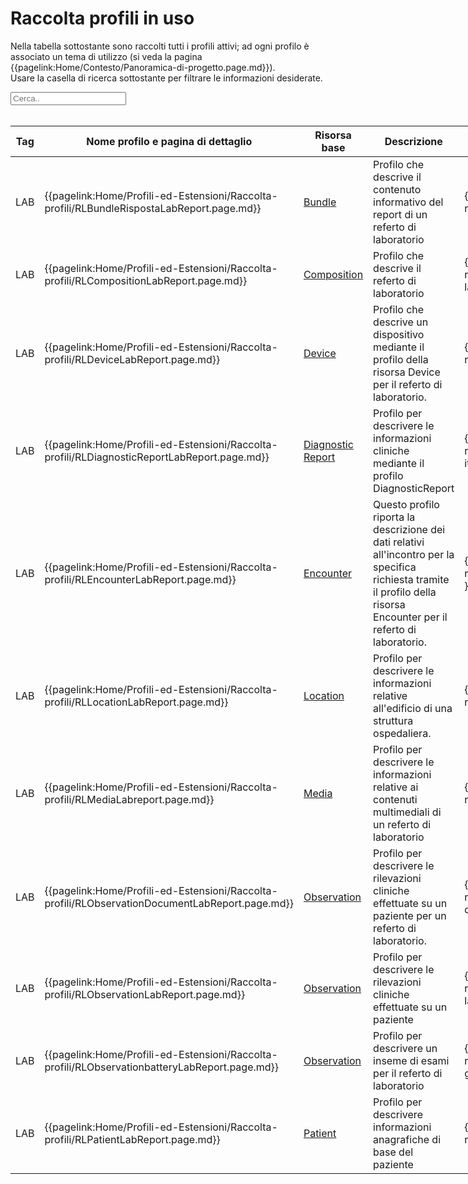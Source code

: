 <html>
  <head>
    <script src="https://ajax.googleapis.com/ajax/libs/jquery/3.6.0/jquery.min.js"></script>
    <script>
      $(document).ready(function () {
        $("#myInput").on("keyup", function () {
          var value = $(this).val().toLowerCase();
          $("#myTable tr").filter(function () {
            $(this).toggle($(this).text().toLowerCase().indexOf(value) > -1);
          });
        });
      });
    </script>
  </head>
  <body>
    <h1>Raccolta profili in uso</h1>
    <div>
      <p>
        Nella tabella sottostante sono raccolti tutti i profili attivi; ad ogni
        profilo è associato un tema di utilizzo (si veda la pagina
        {{pagelink:Home/Contesto/Panoramica-di-progetto.page.md}}).
        <br />
        Usare la casella di ricerca sottostante per filtrare le informazioni
        desiderate.
      </p>
      <input id="myInput" type="text" placeholder="Cerca.." />
    </div>
    <br />
    <table style="width: fit-content">
      <thead>
        <tr>
          <th>Tag</th>
          <th>Nome profilo e pagina di dettaglio</th>
          <th>Risorsa base</th>
          <th>Descrizione</th>
          <th>Link Simplifier</th>
        </tr>
      </thead>
      <tbody id="myTable">
        <tr>
          <td>LAB</td>
          <td>
            {{pagelink:Home/Profili-ed-Estensioni/Raccolta-profili/RLBundleRispostaLabReport.page.md}}
          </td>
          <td>
            <a href="http://hl7.org/fhir/R4/bundle.html">Bundle</a>
          </td>
          <td>
            Profilo che descrive il contenuto informativo del report di un referto di laboratorio
          </td>
          <td>
            {{link:http://hl7.it/fhir/lab-report/StructureDefinition/bundle-it-lab}}
          </td>
        </tr>
        <tr>
          <td>LAB</td>
          <td>
            {{pagelink:Home/Profili-ed-Estensioni/Raccolta-profili/RLCompositionLabReport.page.md}}
          </td>
          <td>
            <a href="http://hl7.org/fhir/R4/composition.html">Composition</a>
          </td>
          <td>
            Profilo che descrive il referto di laboratorio
          </td>
          <td>
            {{link:http://hl7.it/fhir/lab-report/StructureDefinition/composition-it-lab}}
          </td>
        </tr>
        <tr>
          <td>LAB</td>
          <td>
            {{pagelink:Home/Profili-ed-Estensioni/Raccolta-profili/RLDeviceLabReport.page.md}}
          </td>
          <td>
            <a href="http://hl7.org/fhir/R4/device.html">Device</a>
          </td>
          <td>
            Profilo che descrive un dispositivo mediante il profilo della risorsa Device per il referto di laboratorio.
          </td>
          <td>
            {{link:http://hl7.it/fhir/lab-report/StructureDefinition/device-it-lab}}
          </td>
        </tr>
        <tr>
          <td>LAB</td>
          <td>
            {{pagelink:Home/Profili-ed-Estensioni/Raccolta-profili/RLDiagnosticReportLabReport.page.md}}
          </td>
          <td>
            <a href="http://hl7.org/fhir/R4/diagnosticreport.html">Diagnostic Report</a>
          </td>
          <td>
            Profilo per descrivere le informazioni cliniche mediante il profilo DiagnosticReport
          </td>
          <td>
            {{link:http://hl7.it/fhir/lab-report/StructureDefinition/diagnosticreport-it-lab}}
          </td>
        </tr>
        <tr>
          <td>LAB</td>
          <td>
            {{pagelink:Home/Profili-ed-Estensioni/Raccolta-profili/RLEncounterLabReport.page.md}}
          </td>
          <td>
            <a href="http://hl7.org/fhir/R4/encounter.html">Encounter</a>
          </td>
          <td>
            Questo profilo riporta la descrizione dei dati relativi all'incontro per la specifica richiesta tramite il profilo della risorsa Encounter per il referto di laboratorio.
          </td>
          <td>
            {{link:http://hl7.it/fhir/lab-report/StructureDefinition/encounter-it-lab }}
          </td>
        </tr>
        <tr>
          <td>LAB</td>
          <td>
            {{pagelink:Home/Profili-ed-Estensioni/Raccolta-profili/RLLocationLabReport.page.md}}
          </td>
          <td>
            <a href="http://hl7.org/fhir/R4/location.html">Location</a>
          </td>
          <td>
            Profilo per descrivere le informazioni relative all'edificio di una struttura ospedaliera.
          </td>
          <td>
            {{link:http://hl7.it/fhir/lab-report/StructureDefinition/location-it-lab}}
          </td>
        </tr>
        <tr>
          <td>LAB</td>
          <td>
            {{pagelink:Home/Profili-ed-Estensioni/Raccolta-profili/RLMediaLabreport.page.md}}
          </td>
          <td>
            <a href="https://hl7.org/fhir/R4/media.html">Media</a>
          </td>
          <td>
            Profilo per descrivere le informazioni relative ai contenuti multimediali di un referto di laboratorio
          </td>
          <td>
            {{link:http://hl7.it/fhir/lab-report/StructureDefinition/media-it-lab}}
          </td>
        </tr>
        <tr>
          <td>LAB</td>
          <td>
            {{pagelink:Home/Profili-ed-Estensioni/Raccolta-profili/RLObservationDocumentLabReport.page.md}}
          </td>
          <td>
            <a href="http://hl7.org/fhir/R4/observation.html">Observation</a>
          </td>
          <td>
            Profilo per descrivere le rilevazioni cliniche effettuate su un paziente per un referto di laboratorio.
          </td>
          <td>
            {{link:http://hl7.it/fhir/lab-report/StructureDefinition/observation-doc-it-lab}}
          </td>
        </tr>
        <tr>
          <td>LAB</td>
          <td>
            {{pagelink:Home/Profili-ed-Estensioni/Raccolta-profili/RLObservationLabReport.page.md}}
          </td>
          <td>
            <a href="http://hl7.org/fhir/R4/observation.html">Observation</a>
          </td>
          <td>
            Profilo per descrivere le rilevazioni cliniche effettuate su un paziente
          </td>
          <td>
            {{link:http://hl7.it/fhir/lab-report/StructureDefinition/observation-it-lab}}
          </td>
        </tr>
        <tr>
          <td>LAB</td>
          <td>
            {{pagelink:Home/Profili-ed-Estensioni/Raccolta-profili/RLObservationbatteryLabReport.page.md}}
          </td>
          <td>
            <a href="http://hl7.org/fhir/R4/observation.html">Observation</a>
          </td>
          <td>
            Profilo per descrivere un inseme di esami per il referto di laboratorio
          </td>
          <td>
            {{link:http://hl7.it/fhir/lab-report/StructureDefinition/observation-grouping-it-lab}}
          </td>
        </tr>
        <tr>
          <td>LAB</td>
          <td>
            {{pagelink:Home/Profili-ed-Estensioni/Raccolta-profili/RLPatientLabReport.page.md}}
          </td>
          <td>
            <a href="http://hl7.org/fhir/R4/patient.html">Patient</a>
          </td>
          <td>
            Profilo per descrivere informazioni anagrafiche di base del paziente
          </td>
          <td>
            {{link:http://hl7.it/fhir/lab-report/StructureDefinition/patient-it-lab}}
          </td>
        </tr>
      </tbody>
    </table>
  </body>
</html>
